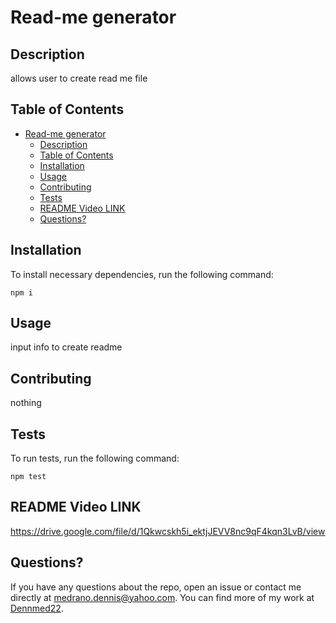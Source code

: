 # Read-me generator


## Description

allows user to create read me file

## Table of Contents 

- [Read-me generator](#read-me-generator)
  - [Description](#description)
  - [Table of Contents](#table-of-contents)
  - [Installation](#installation)
  - [Usage](#usage)
  - [Contributing](#contributing)
  - [Tests](#tests)
  - [README Video LINK](#readme-video-link)
  - [Questions?](#questions)

## Installation

To install necessary dependencies, run the following command:

```
npm i
```

## Usage

input info to create readme


  
## Contributing

nothing

## Tests

To run tests, run the following command:

```
npm test
```
## README Video LINK

https://drive.google.com/file/d/1Qkwcskh5i_ektjJEVV8nc9qF4kqn3LvB/view

## Questions?

If you have any questions about the repo, open an issue or contact me directly at medrano.dennis@yahoo.com. You can find more of my work at [Dennmed22](https://github.com/Dennmed22/).


